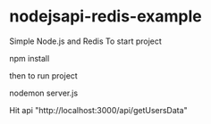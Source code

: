 # nodejsapi-redis-example
Simple Node.js and Redis
To start project

npm install

then
to run project

nodemon server.js

Hit api "http://localhost:3000/api/getUsersData"
